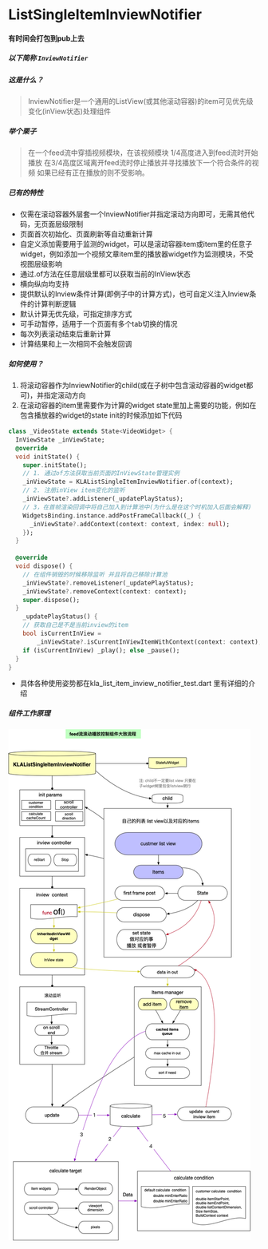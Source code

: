 # ListSingleItemInviewNotifier

#### 有时间会打包到pub上去

##### 以下简称 `InviewNotifier`
##### 这是什么？
> InviewNotifier是一个通用的ListView(或其他滚动容器)的item可见优先级变化(inView状态)处理组件


##### 举个栗子


> 在一个feed流中穿插视频模块，在该视频模块 1/4高度进入到feed流时开始播放
>  在3/4高度区域离开feed流时停止播放并寻找播放下一个符合条件的视频
> 如果已经有正在播放的则不受影响。


##### 已有的特性

*  仅需在滚动容器外层套一个InviewNotifier并指定滚动方向即可，无需其他代码，无页面层级限制
*  页面首次初始化、页面刷新等自动重新计算
*  自定义添加需要用于监测的widget，可以是滚动容器item或item里的任意子widget，例如添加一个视频文章item里的播放器widget作为监测模块，不受视图层级影响
*  通过.of方法在任意层级里都可以获取当前的InView状态
*  横向纵向均支持
*  提供默认的Inview条件计算(即例子中的计算方式)，也可自定义注入Inview条件的计算判断逻辑
*  默认计算无优先级，可指定排序方式
*  可手动暂停，适用于一个页面有多个tab切换的情况
*  每次列表滚动结束后重新计算
*  计算结果和上一次相同不会触发回调

##### 如何使用？
1. 将滚动容器作为InviewNotifier的child(或在子树中包含滚动容器的widget都可)，并指定滚动方向
2. 在滚动容器的item里需要作为计算的widget state里加上需要的功能，例如在包含播放器的widget的state init的时候添加如下代码

```dart
class _VideoState extends State<VideoWidget> {
  InViewState _inViewState;  
  @override
  void initState() {
    super.initState();
    // 1. 通过of方法获取当前页面的InViewState管理实例
    _inViewState = KLAListSingleItemInviewNotifier.of(context);
    // 2. 注册inView item变化的监听
    _inViewState?.addListener(_updatePlayStatus);
    // 3，在首帧渲染回调中将自己加入到计算池中(为什么是在这个时机加入后面会解释)
    WidgetsBinding.instance.addPostFrameCallback((_) {
      _inViewState?.addContext(context: context, index: null);
    });
  }
  
  @override
  void dispose() {
    // 在组件销毁的时候移除监听 并且将自己移除计算池
    _inViewState?.removeListener(_updatePlayStatus);
    _inViewState?.removeContext(context: context);
    super.dispose();
  }
    _updatePlayStatus() {
    // 获取自己是不是当前inview的item
    bool isCurrentInView =
        _inViewState?.isCurrentInViewItemWithContext(context: context);
    if (isCurrentInView) _play(); else _pause();
  }
}

```
* 具体各种使用姿势都在kla_list_item_inview_notifier_test.dart 里有详细的介绍

##### 组件工作原理
![流程图](https://github.com/imqiuhang/ListSingleItemInviewNotifier/blob/master/feed%E6%B5%81%E6%BB%9A%E5%8A%A8%E6%92%AD%E6%94%BE%E6%8E%A7%E5%88%B6%E7%BB%84%E4%BB%B6.jpg)
